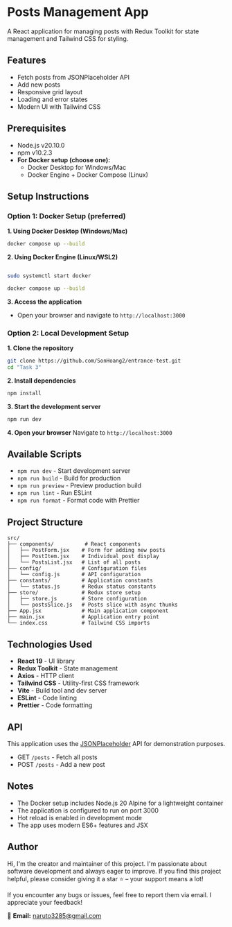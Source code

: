 # Posts Management App

A React application for managing posts with Redux Toolkit for state management and Tailwind CSS for styling.

## Features

- Fetch posts from JSONPlaceholder API
- Add new posts
- Responsive grid layout
- Loading and error states
- Modern UI with Tailwind CSS

## Prerequisites

- Node.js v20.10.0
- npm v10.2.3
- **For Docker setup (choose one):**
  - Docker Desktop for Windows/Mac
  - Docker Engine + Docker Compose (Linux)

## Setup Instructions
### Option 1:  Docker Setup (preferred)

**1. Using Docker Desktop (Windows/Mac)**
```bash
docker compose up --build
```
**2. Using Docker Engine (Linux/WSL2)**
```bash

sudo systemctl start docker

docker compose up --build
```

**3. Access the application**
   - Open your browser and navigate to `http://localhost:3000`

### Option 2:  Local Development Setup

**1. Clone the repository**
   ```bash
   git clone https://github.com/SonHoang2/entrance-test.git
   cd "Task 3"
   ```

**2. Install dependencies**
   ```bash
   npm install
   ```

**3. Start the development server**
   ```bash
   npm run dev
   ```

**4. Open your browser**
   Navigate to `http://localhost:3000`

## Available Scripts

- `npm run dev` - Start development server
- `npm run build` - Build for production
- `npm run preview` - Preview production build
- `npm run lint` - Run ESLint
- `npm run format` - Format code with Prettier


## Project Structure

```
src/
├── components/          # React components
│   ├── PostForm.jsx    # Form for adding new posts
│   ├── PostItem.jsx    # Individual post display
│   └── PostsList.jsx   # List of all posts
├── config/             # Configuration files
│   └── config.js       # API configuration
├── constants/          # Application constants
│   └── status.js       # Redux status constants
├── store/              # Redux store setup
│   ├── store.js        # Store configuration
│   └── postsSlice.js   # Posts slice with async thunks
├── App.jsx             # Main application component
├── main.jsx            # Application entry point
└── index.css           # Tailwind CSS imports
```

## Technologies Used

- **React 19** - UI library
- **Redux Toolkit** - State management
- **Axios** - HTTP client
- **Tailwind CSS** - Utility-first CSS framework
- **Vite** - Build tool and dev server
- **ESLint** - Code linting
- **Prettier** - Code formatting

## API

This application uses the [JSONPlaceholder](https://jsonplaceholder.typicode.com/) API for demonstration purposes.

- GET `/posts` - Fetch all posts
- POST `/posts` - Add a new post

## Notes

- The Docker setup includes Node.js 20 Alpine for a lightweight container
- The application is configured to run on port 3000
- Hot reload is enabled in development mode
- The app uses modern ES6+ features and JSX

## Author

Hi, I'm the creator and maintainer of this project. I'm passionate about software development and always eager to improve. If you find this project helpful, please consider giving it a star ⭐ – your support means a lot!

If you encounter any bugs or issues, feel free to report them via email. I appreciate your feedback!

📧 **Email:** naruto3285@gmail.com